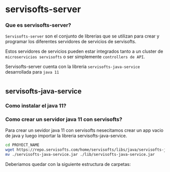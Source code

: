 # servisofts-server
 
### Que es servisofts-server?

`Servisofts-server` son el conjunto de librerias que se utilizan para crear y programar los diferentes servidores de servicios de servisofts.

Estos servidores de servicios pueden estar integrados tanto a un cluster de `microservicios servisofts` o ser simplemente `controllers de API`.

Servisofts-server cuenta con la libreria `servisofts-java-service` desarrollada para `java 11`
#

## servisofts-java-service

### Como instalar el java 11?

### Como crear un servidor java 11 con servisofts?
Para crear un sevidor java 11 con servisofts nesecitamos crear un app vacio de java y luego importar la libreria servisofts-java-service.

```bash
cd PROYECT_NAME
wget https://repo.servisofts.com/home/servisofts/libs/java/servisofts-java-service.jar
mv ./servisofts-java-service.jar ./lib/servisofts-java-service.jar
```

Deberiamos quedar con la siguiente estructura de carpetas:


